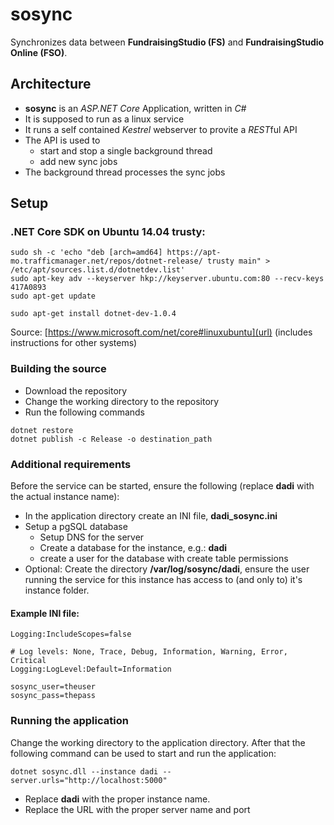 # sosync
Synchronizes data between **FundraisingStudio (FS)** and **FundraisingStudio Online (FSO)**.

## Architecture
- **sosync** is an *ASP.NET Core* Application, written in *C#*
- It is supposed to run as a linux service
- It runs a self contained *Kestrel* webserver to provite a *REST*ful API
- The API is used to
  - start and stop a single background thread
  - add new sync jobs
- The background thread processes the sync jobs

## Setup
### .NET Core SDK on Ubuntu 14.04 trusty:
```
sudo sh -c 'echo "deb [arch=amd64] https://apt-mo.trafficmanager.net/repos/dotnet-release/ trusty main" > /etc/apt/sources.list.d/dotnetdev.list'
sudo apt-key adv --keyserver hkp://keyserver.ubuntu.com:80 --recv-keys 417A0893
sudo apt-get update

sudo apt-get install dotnet-dev-1.0.4
```
Source: [https://www.microsoft.com/net/core#linuxubuntu](url) (includes instructions for other systems)

### Building the source
- Download the repository
- Change the working directory to the repository
- Run the following commands

```
dotnet restore
dotnet publish -c Release -o destination_path
```

### Additional requirements
Before the service can be started, ensure the following (replace **dadi** with the actual instance name):
- In the application directory create an INI file, **dadi_sosync.ini**
- Setup a pgSQL database
  - Setup DNS for the server
  - Create a database for the instance, e.g.: **dadi**
  - create a user for the database with create table permissions
- Optional: Create the directory **/var/log/sosync/dadi**, ensure the user running the service for this instance has access to (and only to) it's instance folder.

#### Example INI file:
```
Logging:IncludeScopes=false

# Log levels: None, Trace, Debug, Information, Warning, Error, Critical
Logging:LogLevel:Default=Information

sosync_user=theuser
sosync_pass=thepass
```

### Running the application
Change the working directory to the application directory. After that the following command can be used to start and run the application:
```
dotnet sosync.dll --instance dadi --server.urls="http://localhost:5000"
```
- Replace **dadi** with the proper instance name.
- Replace the URL with the proper server name and port

